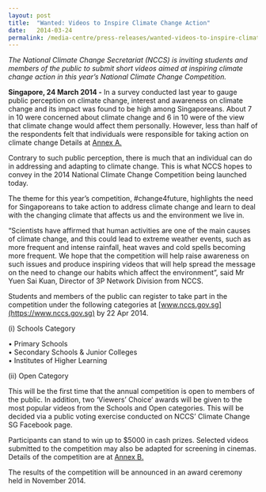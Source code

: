 ```yaml
---
layout: post
title:  "Wanted: Videos to Inspire Climate Change Action"
date:   2014-03-24
permalink: /media-centre/press-releases/wanted-videos-to-inspire-climate-change-action/
---
```


_The National Climate Change Secretariat (NCCS) is inviting students and members of the public to submit short videos aimed at inspiring climate change action in this year’s National Climate Change Competition._

**Singapore, 24 March 2014 -** In a survey conducted last year to gauge public perception on climate change, interest and awareness on climate change and its impact was found to be high among Singaporeans. About 7 in 10 were concerned about climate change and 6 in 10 were of the view that climate change would affect them personally. However, less than half of the respondents felt that individuals were responsible for taking action on climate change Details at [Annex A.](/images/press%20release%20images/videos-to-inspire-climate-change-action-annex-a.pdf)

Contrary to such public perception, there is much that an individual can do in addressing and adapting to climate change. This is what NCCS hopes to convey in the 2014 National Climate Change Competition being launched today.

The theme for this year’s competition, #change4future, highlights the need for Singaporeans to take action to address climate change and learn to deal with the changing climate that affects us and the environment we live in.

“Scientists have affirmed that human activities are one of the main causes of climate change, and this could lead to extreme weather events, such as more frequent and intense rainfall, heat waves and cold spells becoming more frequent. We hope that the competition will help raise awareness on such issues and produce inspiring videos that will help spread the message on the need to change our habits which affect the environment”, said Mr Yuen Sai Kuan, Director of 3P Network Division from NCCS.

Students and members of the public can register to take part in the competition under the following categories at [www.nccs.gov.sg](https://www.nccs.gov.sg) by 22 Apr 2014.

(i) Schools Category

• Primary Schools  
• Secondary Schools & Junior Colleges  
• Institutes of Higher Learning  

(ii) Open Category  

This will be the first time that the annual competition is open to members of the public. In addition, two ‘Viewers’ Choice’ awards will be given to the most popular videos from the Schools and Open categories. This will be decided via a public voting exercise conducted on NCCS’ Climate Change SG Facebook page.

Participants can stand to win up to $5000 in cash prizes. Selected videos submitted to the competition may also be adapted for screening in cinemas. Details of the competition are at [Annex B.](/images/press%20release%20images/videos-to-inspire-climate-change-action-annex-b.pdf)

The results of the competition will be announced in an award ceremony held in November 2014.

